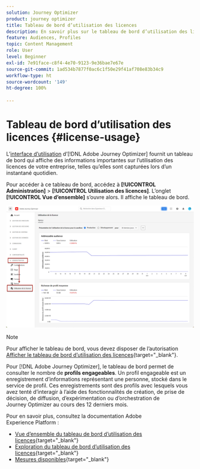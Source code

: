 ```yaml
---
solution: Journey Optimizer
product: journey optimizer
title: Tableau de bord d’utilisation des licences
description: En savoir plus sur le tableau de bord d’utilisation des licences Journey Optimizer
feature: Audiences, Profiles
topic: Content Management
role: User
level: Beginner
exl-id: 7e91face-c8f4-4e70-9123-9e36bae7e67e
source-git-commit: 1ad534b7877f0ac6c1f50e29f41af708e83b34c9
workflow-type: ht
source-wordcount: '149'
ht-degree: 100%

---
```


# Tableau de bord d’utilisation des licences {#license-usage}

L’[interface d’utilisation](../start/user-interface.md) d’[!DNL Adobe Journey Optimizer] fournit un tableau de bord qui affiche des informations importantes sur l’utilisation des licences de votre entreprise, telles qu’elles sont capturées lors d’un instantané quotidien.

Pour accéder à ce tableau de bord, accédez à **[!UICONTROL Administration]** > **[!UICONTROL Utilisation des licences]**. L’onglet **[!UICONTROL Vue d’ensemble]** s’ouvre alors. Il affiche le tableau de bord.

![Vue d’ensemble du tableau de bord d’utilisation des licences](assets/license-usage-dashboard.png)

>[!NOTE]
>
>Pour afficher le tableau de bord, vous devez disposer de l’autorisation [Afficher le tableau de bord d’utilisation des licences](https://experienceleague.adobe.com/docs/experience-platform/dashboards/permissions.html?lang=fr#available-permissions){target="_blank"}.

Pour [!DNL Adobe Journey Optimizer], le tableau de bord permet de consulter le nombre de **profils engageables**. Un profil engageable est un enregistrement d’informations représentant une personne, stocké dans le service de profil. Ces enregistrements sont des profils avec lesquels vous avez tenté d’interagir à l’aide des fonctionnalités de création, de prise de décision, de diffusion, d’expérimentation ou d’orchestration de Journey Optimizer au cours des 12 derniers mois.

Pour en savoir plus, consultez la documentation Adobe Experience Platform :

* [Vue d’ensemble du tableau de bord d’utilisation des licences](https://experienceleague.adobe.com/docs/experience-platform/dashboards/guides/license-usage.html?lang=fr){target="_blank"}
* [Exploration du tableau de bord d’utilisation des licences](https://experienceleague.adobe.com/docs/experience-platform/dashboards/guides/license-usage.html?lang=fr#exploring-the-license-usage-dashboard){target="_blank"}
* [Mesures disponibles](https://experienceleague.adobe.com/docs/experience-platform/dashboards/guides/license-usage.html?lang=fr#available-metrics){target="_blank"}
